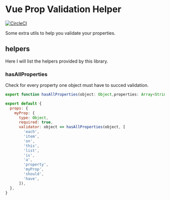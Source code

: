 # Vue Prop Validation Helper

[![CircleCI](https://circleci.com/gh/vhoyer/vue-prop-validation-helper.svg?style=svg)](https://circleci.com/gh/vhoyer/vue-prop-validation-helper)

Some extra utils to help you validate your properties.

## helpers

Here I will list the helpers provided by this library.

### hasAllProperties

Check for every property one object must have to succed validation.

```ts
export function hasAllProperties(object: Object,properties: Array<String>) { ... }
```

```js
export default {
  props: {
    myProp: {
      type: Object,
      required: true,
      validator: object => hasAllProperties(object, [
        'each',
        'item',
        'on',
        'this',
        'list',
        'is',
        'a',
        'property',
        'myProp',
        'should',
        'have',
      ]),
  },
}
```

